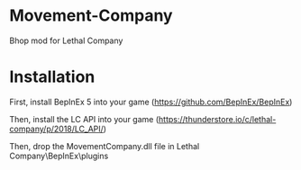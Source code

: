 # Movement-Company
Bhop mod for Lethal Company

# Installation
First, install BepInEx 5 into your game
(https://github.com/BepInEx/BepInEx)

Then, install the LC API into your game
(https://thunderstore.io/c/lethal-company/p/2018/LC_API/)

Then, drop the MovementCompany.dll file in Lethal Company\BepInEx\plugins
